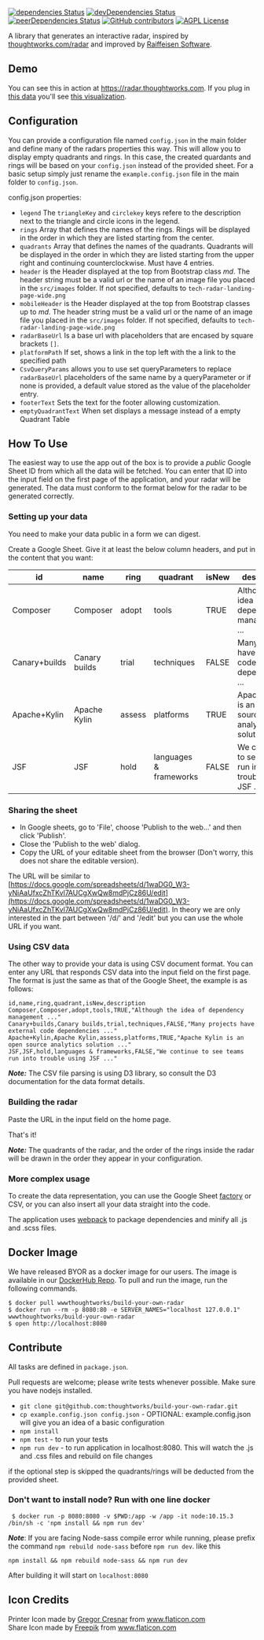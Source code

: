 [![dependencies Status](https://david-dm.org/raiffeisensoftware/build-your-own-radar/status.svg)](https://david-dm.org/raiffeisensoftware/build-your-own-radar)
[![devDependencies Status](https://david-dm.org/raiffeisensoftware/build-your-own-radar/dev-status.svg)](https://david-dm.org/raiffeisensoftware/build-your-own-radar?type=dev)
[![peerDependencies Status](https://david-dm.org/raiffeisensoftware/build-your-own-radar/peer-status.svg)](https://david-dm.org/raiffeisensoftware/build-your-own-radar?type=peer)
[![GitHub contributors](https://badgen.net/github/contributors/raiffeisensoftware/build-your-own-radar?color=cyan)](https://github.com/raiffeisensoftware/build-your-own-radar/graphs/contributors)
[![AGPL License](https://badgen.net/github/license/raiffeisensoftware/build-your-own-radar)](https://github.com/raiffeisensoftware/build-your-own-radar)

A library that generates an interactive radar, inspired by [thoughtworks.com/radar](http://thoughtworks.com/radar) and improved by [Raiffeisen Software](https://www.r-software.at/).

## Demo

You can see this in action at https://radar.thoughtworks.com. If you plug in [this data](https://docs.google.com/spreadsheets/d/1YXkrgV7Y6zShiPeyw4Y5_19QOfu5I6CyH5sGnbkEyiI/) you'll see [this visualization](https://radar.thoughtworks.com/?sheetId=https://docs.google.com/spreadsheets/d/1YXkrgV7Y6zShiPeyw4Y5_19QOfu5I6CyH5sGnbkEyiI). 

## Configuration

You can provide a configuration file named `config.json` in the main folder and define many of the radars properties this way.
This will allow you to display empty quadrants and rings. 
In this case, the created quardants and rings will be based on your `config.json` instead of the provided sheet.
For a basic setup simply just rename the `example.config.json` file in the main folder to `config.json`.

config.json properties:

- `legend` The `triangleKey` and `circlekey` keys refere to the description next to the triangle and circle icons in the legend.
- `rings` Array that defines the names of the rings. Rings will be displayed in the order in which they are listed starting from the center.
- `quadrants` Array that defines the names of the quadrants. Quadrants will be displayed in the order in which they are listed starting from the upper right and continuing counterclockwise. Must have 4 entries.
- `header` is the Header displayed at the top from Bootstrap class *md*. The header string must be a valid url or the name of an image file you placed in the `src/images` folder. If not specified, defaults to `tech-radar-landing-page-wide.png`
- `mobileHeader` is the Header displayed at the top from Bootstrap classes up to *md*. The header string must be a valid url or the name of an image file you placed in the `src/images` folder. If not specified, defaults to `tech-radar-landing-page-wide.png`
- `radarBaseUrl` Is a base url with placeholders that are encased by square brackets `[]`.
- `platformPath` If set, shows a link in the top left with the a link to the specified path
- `CsvQueryParams` allows you to use set queryParameters to replace `radarBaseUrl` placeholders of the same name by a queryParameter or if none is provided, a default value stored as the value of the placeholder entry.
- `footerText` Sets the text for the footer allowing customization.
- `emptyQuadrantText` When set displays a message instead of a empty Quadrant Table

## How To Use

The easiest way to use the app out of the box is to provide a *public* Google Sheet ID from which all the data will be fetched. You can enter that ID into the input field on the first page of the application, and your radar will be generated. The data must conform to the format below for the radar to be generated correctly.

### Setting up your data

You need to make your data public in a form we can digest.

Create a Google Sheet. Give it at least the below column headers, and put in the content that you want:

|id| name          | ring   | quadrant               | isNew | description                                             |
|-----|---------------|--------|------------------------|-------|---------------------------------------------------------|
|Composer| Composer      | adopt  | tools | TRUE  | Although the idea of dependency management ...          |
|Canary+builds| Canary builds | trial  | techniques | FALSE | Many projects have external code dependencies ...       |
|Apache+Kylin| Apache Kylin  | assess | platforms | TRUE  | Apache Kylin is an open source analytics solution ...   |
|JSF | JSF           | hold   | languages & frameworks | FALSE | We continue to see teams run into trouble using JSF ... |

### Sharing the sheet

* In Google sheets, go to 'File', choose 'Publish to the web...' and then click 'Publish'.
* Close the 'Publish to the web' dialog.
* Copy the URL of your editable sheet from the browser (Don't worry, this does not share the editable version). 

The URL will be similar to [https://docs.google.com/spreadsheets/d/1waDG0_W3-yNiAaUfxcZhTKvl7AUCgXwQw8mdPjCz86U/edit](https://docs.google.com/spreadsheets/d/1waDG0_W3-yNiAaUfxcZhTKvl7AUCgXwQw8mdPjCz86U/edit). In theory we are only interested in the part between '/d/' and '/edit' but you can use the whole URL if you want.

### Using CSV data
The other way to provide your data is using CSV document format.
You can enter any URL that responds CSV data into the input field on the first page.
The format is just the same as that of the Google Sheet, the example is as follows:

```
id,name,ring,quadrant,isNew,description  
Composer,Composer,adopt,tools,TRUE,"Although the idea of dependency management ..."  
Canary+builds,Canary builds,trial,techniques,FALSE,"Many projects have external code dependencies ..."  
Apache+Kylin,Apache Kylin,assess,platforms,TRUE,"Apache Kylin is an open source analytics solution ..."  
JSF,JSF,hold,languages & frameworks,FALSE,"We continue to see teams run into trouble using JSF ..."  
```

***Note:*** The CSV file parsing is using D3 library, so consult the D3 documentation for the data format details.

### Building the radar

Paste the URL in the input field on the home page.

That's it!

***Note:*** The quadrants of the radar, and the order of the rings inside the radar will be drawn in the order they appear in your configuration.

### More complex usage

To create the data representation, you can use the Google Sheet [factory](/src/util/factory.js) or CSV, or you can also insert all your data straight into the code.

The application uses [webpack](https://webpack.github.io/) to package dependencies and minify all .js and .scss files.

## Docker Image
We have released BYOR as a docker image for our users. The image is available in our [DockerHub Repo](https://hub.docker.com/r/wwwthoughtworks/build-your-own-radar/). To pull and run the image, run the following commands.

```
$ docker pull wwwthoughtworks/build-your-own-radar
$ docker run --rm -p 8080:80 -e SERVER_NAMES="localhost 127.0.0.1" wwwthoughtworks/build-your-own-radar
$ open http://localhost:8080
```

## Contribute

All tasks are defined in `package.json`.

Pull requests are welcome; please write tests whenever possible. 
Make sure you have nodejs installed.

- `git clone git@github.com:thoughtworks/build-your-own-radar.git`
- `cp example.config.json config.json` - OPTIONAL: example.config.json will give you an idea of a basic configuration
- `npm install`
- `npm test` - to run your tests
- `npm run dev` - to run application in localhost:8080. This will watch the .js and .css files and rebuild on file changes

if the optional step is skipped the quadrants/rings will be deducted from the provided sheet.

### Don't want to install node? Run with one line docker

     $ docker run -p 8080:8080 -v $PWD:/app -w /app -it node:10.15.3 /bin/sh -c 'npm install && npm run dev'

***Note***: If you are facing Node-sass compile error while running, please prefix the command `npm rebuild node-sass` before `npm run dev`. like this
```
npm install && npm rebuild node-sass && npm run dev
```

After building it will start on `localhost:8080`

## Icon Credits 
<div>Printer Icon made by <a href="https://www.flaticon.com/authors/gregor-cresnar" title="Gregor Cresnar">Gregor Cresnar</a> from <a href="https://www.flaticon.com/" title="Flaticon">www.flaticon.com</a></div>
<div>Share Icon made by <a href="https://www.flaticon.com/authors/freepik" title="Freepik">Freepik</a> from <a href="https://www.flaticon.com/" title="Flaticon">www.flaticon.com</a></div>
